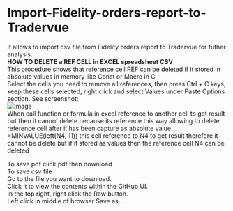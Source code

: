 # Import-Fidelity-orders-report-to-Tradervue
It allows to import csv file from Fidelity orders report to Tradervue for futher analysis.<br>
<b>HOW TO DELETE a REF CELL in EXCEL spreadsheet CSV</b> <br>
This procedure shows that reference cell REF can be deleted if it stored in absolute values in memory like Const or Macro in C <br>
Select the cells you need to remove all references, then press Ctrl + C keys, keep these cells selected, right click and select Values under Paste Options section. See screenshot:<br>
![image](https://user-images.githubusercontent.com/1938390/169705426-857070a3-8255-4a06-a69e-e170d9a3f403.png) <br>
When call function or formula in excel reference to another cell to get result but then it cannot delete because its reference
this way allowing to delete reference cell after it has been capture as absolute value.
=MINVALUE(left(N4, 11))   this cell reference to N4 to get result therefore it cannot be delete but if it stored as values
then the reference cell N4 can be deleted

To save pdf click pdf then download <br>
To save csv file<br>
    Go to the file you want to download.<br>
    Click it to view the contents within the GitHub UI.<br>
    In the top right, right click the Raw button.<br>
    Left click in middle of browser Save as...<br>
